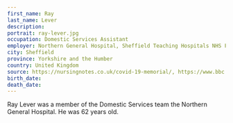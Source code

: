 ```yaml
---
first_name: Ray 
last_name: Lever
description: 
portrait: ray-lever.jpg
occupation: Domestic Services Assistant
employer: Northern General Hospital, Sheffield Teaching Hospitals NHS Foundation Trust
city: Sheffield
province: Yorkshire and the Humber
country: United Kingdom
source: https://nursingnotes.co.uk/covid-19-memorial/, https://www.bbc.co.uk/news/uk-england-south-yorkshire-52520877
birth_date: 
death_date: 
---
```


Ray Lever was a member of the Domestic Services team the Northern General Hospital. He was 62 years old.